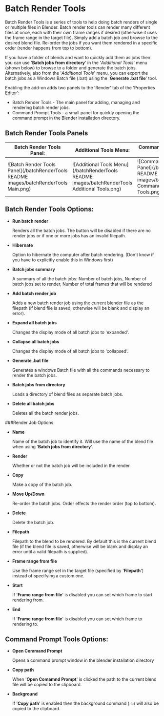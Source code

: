 # Batch Render Tools

Batch Render Tools is a series of tools to help doing batch renders of single or multiple files in Blender. Batch render tools can render many different files at once, each with their own frame ranges if desired (otherwise it uses the frame range in the target file). Simply add a batch job and browse to the desired blend file. Re-order the jobs if you want them rendered in a specific order (render happens from top to bottom).

If you have a folder of blends and want to quickly add them as jobs then you can use '**Batch jobs from directory**' in the '*Additional Tools*' menu (shown below) to browse to a folder and generate the batch jobs. Alternatively, also from the '*Additional Tools*' menu, you can export the batch jobs as a Windows Batch file (.bat) using the '**Generate .bat file**' tool.

Enabling the add-on adds two panels to the 'Render' tab of the 'Properties Editor':
 - Batch Render Tools - The main panel for adding, managing and rendering batch render jobs.
 - Command Prompt Tools - a small panel for quickly opening the command prompt in the Blender installation directory.

## Batch Render Tools Panels

| Batch Render Tools Panel: | Additional Tools Menu: | Command Prompt Tools Panel: |
| ------------- | ------------- | ------------- |
| ![Batch Render Tools Panel](/batchRenderTools README images/batchRenderTools Main.png) | ![Additional Tools Menu](/batchRenderTools README images/batchRenderTools Additional Tools.png) | ![Command Prompt Tools Panel](/batchRenderTools README images/batchRenderTools Command Prompt Tools.png) 

## Batch Render Tools Options:

+ **Run batch render**

  Renders all the batch jobs. The button will be disabled if there are no render jobs or if one or more jobs has an invalid filepath.

+ **Hibernate**

  Option to hibernate the computer after batch rendering. (Don't know if you have to explicitly enable this in Windows first)

+ **Batch jobs summary**

  A summary of all the batch jobs: Number of batch jobs, Number of batch jobs set to render, Number of total frames that will be rendered

+ **Add batch render job**

  Adds a new batch render job using the current blender file as the filepath (if blend file is saved, otherwise will be blank and display an error).

+ **Expand all batch jobs**

  Changes the display mode of all batch jobs to 'expanded'.

+ **Collapse all batch jobs**

  Changes the display mode of all batch jobs to 'collapsed'.

+ **Generate .bat file**

  Generates a windows Batch file with all the commands necessary to render the batch jobs.

+ **Batch jobs from directory**

  Loads a directory of blend files as separate batch jobs.

+ **Delete all batch jobs**

  Deletes all the batch render jobs.

###Render Job Options:

+ **Name**

  Name of the batch job to identify it. Will use the name of the blend file when using '**Batch jobs from directory**'.

+ **Render**

  Whether or not the batch job will be included in the render.

+ **Copy**

  Make a copy of the batch job.

+ **Move Up/Down**

  Re-order the batch jobs. Order effects the render order (top to bottom).

+ **Delete**

  Delete the batch job.

+ **Filepath**

  Filepath to the blend to be rendered. By default this is the current blend file (if the blend file is saved, otherwise will be blank and display an error until a valid filepath is supplied).

+ **Frame range from file**
 
  Use the frame range set in the target file (specified by '**Filepath**') instead of specifying a custom one.

+ **Start**
 
  If '**Frame range from file**' is disabled you can set which frame to start rendering from.

+ **End**

  If '**Frame range from file**' is disabled you can set which frame to rendering to.

## Command Prompt Tools Options:

+ **Open Command Prompt**

  Opens a command prompt window in the blender installation directory

+ **Copy path**

  When '**Open Comamnd Prompt**' is clicked the path to the current blend file will be copied to the clipboard.

+ **Background**

  If '**Copy path**' is enabled then the background command (`-b`) will also be copied to the clipboard.
